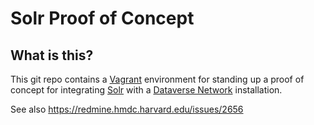 # Solr Proof of Concept

## What is this?

This git repo contains a [Vagrant][] environment for standing up a proof of concept for integrating [Solr][] with a [Dataverse Network][] installation.

[Vagrant]: http://vagrantup.com
[Solr]: http://lucene.apache.org/solr
[Dataverse Network]: http://thedata.org

See also https://redmine.hmdc.harvard.edu/issues/2656
